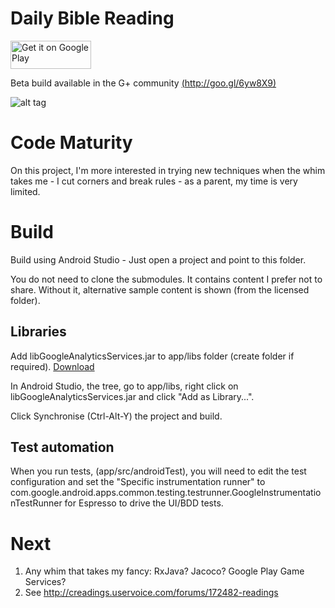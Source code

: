 # Daily Bible Reading #

<a href="http://goo.gl/dHdjhS">
<img class="alignright" alt="Get it on Google Play" src="https://developer.android.com/images/brand/en_generic_rgb_wo_45.png" width="129" height="45" />
</a>


Beta build available in the G+ community [(http://goo.gl/6yw8X9)](http://goo.gl/6yw8X9)


![alt tag](https://raw.github.com/tekkies/Readings/master/Screenshots%20in%20nexus.png)

# Code Maturity #

On this project, I'm more interested in trying new techniques when the whim takes me - I cut corners and break rules - as a parent, my time is very limited.

# Build #

Build using Android Studio - Just open a project and point to this folder.

You do not need to clone the submodules.  It contains content I prefer not to share.  Without it, alternative sample content is shown (from the licensed folder).

## Libraries ##

Add libGoogleAnalyticsServices.jar to app/libs folder (create folder if required).  [Download](https://developers.google.com/analytics/devguides/collection/android/resources)

In Android Studio, the tree, go to app/libs, right click on  libGoogleAnalyticsServices.jar and click "Add as Library...".

Click Synchronise (Ctrl-Alt-Y) the project and build.

## Test automation ##
When you run tests, (app/src/androidTest), you will need to edit the test configuration and set the "Specific instrumentation runner" to
com.google.android.apps.common.testing.testrunner.GoogleInstrumentationTestRunner for Espresso to drive the UI/BDD tests.

# Next #



1. Any whim that takes my fancy: RxJava? Jacoco? Google Play Game Services?
2. See http://creadings.uservoice.com/forums/172482-readings